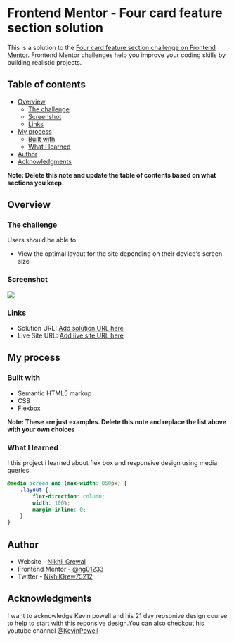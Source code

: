 # Frontend Mentor - Four card feature section solution

This is a solution to the [Four card feature section challenge on Frontend Mentor](https://www.frontendmentor.io/challenges/four-card-feature-section-weK1eFYK). Frontend Mentor challenges help you improve your coding skills by building realistic projects. 

## Table of contents

- [Overview](#overview)
  - [The challenge](#the-challenge)
  - [Screenshot](#screenshot)
  - [Links](#links)
- [My process](#my-process)
  - [Built with](#built-with)
  - [What I learned](#what-i-learned)
- [Author](#author)
- [Acknowledgments](#acknowledgments)

**Note: Delete this note and update the table of contents based on what sections you keep.**

## Overview

### The challenge

Users should be able to:

- View the optimal layout for the site depending on their device's screen size

### Screenshot

![](./Screenshot%202024-02-25%20at%206.19.10 PM.png)


### Links

- Solution URL: [Add solution URL here](https://your-solution-url.com)
- Live Site URL: [Add live site URL here](https://your-live-site-url.com)

## My process

### Built with

- Semantic HTML5 markup
- CSS 
- Flexbox

**Note: These are just examples. Delete this note and replace the list above with your own choices**

### What I learned

I this project i learned about flex box and responsive design using media queries.
```css
@media screen and (max-width: 850px) {
    .layout {
        flex-direction: column;
        width: 100%;
        margin-inline: 0;
    }
}
```
## Author

- Website - [Nikhil Grewal](https://www.your-site.com)
- Frontend Mentor - [@ng01233](https://www.frontendmentor.io/profile/ng01233)
- Twitter - [NikhilGrew75212](https://www.twitter.com/NikhilGrew75212)


## Acknowledgments

I want to acknowledge Kevin powell and his 21 day repsonive design course to help to start with this reponsive design.You can also checkout his youtube channel [@KevinPowell](https://www.youtube.com/@KevinPowell)

